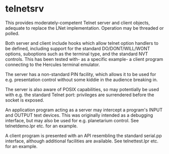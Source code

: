 # telnetsrv
This provides moderately-competent Telnet server and client objects, adequate to replace the LNet implementation. Operation may be threaded or polled.

Both server and client include hooks which allow telnet option handlers to be defined, including support for the standard DO/DONT/WILL/WONT options, suboptions such as the terminal type, and the standard NVT controls. This has been tested with- as a specific example- a client program connecting to the Hercules terminal emulator.

The server has a non-standard PIN facility, which allows it to be used for e.g. presentation control without some kiddie in the audience breaking in.

The server is also aware of POSIX capabilities, so may potentially be used with e.g. the standard Telnet port: privileges are surrendered before the socket is exposed.

An application program acting as a server may intercept a program's INPUT and OUTPUT text devices. This was originally intended as a debugging interface, but may also be used for e.g. planetarium control. See telnetdemo.lpr etc. for an example.

A client program is presented with an API resembling the standard serial.pp interface, although additional facilities are available. See telnettest.lpr etc. for an example.
